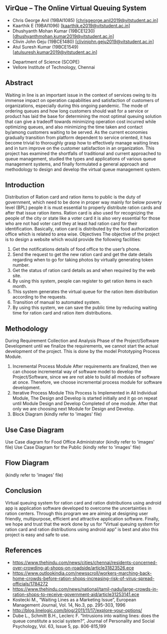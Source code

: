 
## VirQue – The Online Virtual Queuing System ##
* Chris George Anil (19BAI1085) [chrisgeorge.anil2019@vitstudent.ac.in]
* Kaarthik E (19BAI1096) [kaarthik.e2019@vitstudent.ac.in]
* Dhushyanth Mohan Kumar (19BCE1230) [dhushyanthmohan.kumar2019@vitstudent.ac.in]
* Clivin John Geju (19BCE1480) [clivinjohn.geju2019@vitstudent.ac.in]
* Atul Suresh Kumar (19BCE1549) [atulsuresh.kumar2019@vitstudent.ac.in]
- Department of Science (SCOPE)
- Vellore Institute of Technology, Chennai

## Abstract ##
Waiting in line is an important issue in the context of services owing to its immense impact on operation capabilities and satisfaction of customers of organizations, especially during this ongoing pandemic. The mode of ordering queues and how long customers should wait for a service or product has laid the base for determining the most optimal queuing solution that can give a tradeoff towards minimizing operation cost incurred while optimizing queues, and also minimizing the time taken and contact by/among customers waiting to be served. As the current economies gradually transition from platform dependent to service oriented, it has become trivial to thoroughly grasp how to effectively manage waiting lines and in turn improve on the customer satisfaction in an organization. This project has examined the shortfalls of traditional and current approached to queue management, studied the types and applications of various queue management systems, and finally formulated a general approach and methodology to design and develop the virtual queue management system.

## Introduction ##
Distribution of Ration card and ration items to public is the duty of government, which need to be done in proper way mainly for below poverty level (BPL) people it is must essential to properly distribute ration cards and after that issue ration items. Ration card is also used for recognizing the people of the city or state like a voter card it is also very essential for those who are not had voter card they at least had ration card for their identification. Basically, ration card is distributed by the food authorization office which is related to area wise.
Objectives
The objective of the project is to design a website which would provide the following facilities:
1.	Get the notifications details of food office to the user’s phone.
2.	Send the request to get the new ration card and get the date details regarding when to go for taking photos by virtually generating token number.
3.	Get the status of ration card details as and when required by the web site.
4.	By using this system, people can register to get ration items in each month.
5.	This system generates the virtual queue for the ration item distribution according to the requests.
6.	Transition of manual to automated system.
7.	By using this system, we can save the public time by reducing waiting time for ration card and ration item distributions.

## Methodology ##
During Requirement Collection and Analysis Phase of the Project/Software Development until we finalize the requirements, we cannot start the actual development of the project. This is done by the model Prototyping Process Module.
1.	Incremental Process Module
After requirements are finalized, then we can choose incremental way of software model to develop the Project/Software, since we are not able to build all modules of software at once. Therefore, we choose incremental process module for software development.
2.	Iterative Process Module
This Process Is Implemented in All Individual Module, The Design and Develop is started initially and it go on repeat until Module Design and Develop Completed of one module. After that only we are choosing next Module for Design and Develop.
3.	Block Diagram
(kindly refer to 'images' file)

## Use Case Diagram ##
Use Case diagram for Food Office Administrator
(kindly refer to 'images' file) 
Use Case Diagram for the Public
(kindly refer to 'images' file)

## Flow Diagram ##
(kindly refer to 'images' file)

## Conclusion ##
Virtual queuing system for ration card and ration distributions using android app is application software developed to overcome the uncertainties in ration centers. Through this program we are aiming at designing user friendly, multipurpose, efficient and attractive application software. Finally, we hope and trust that the work done by us for “Virtual queuing system for ration card and ration distributions using android app” is best and also this project is easy and safe to use.

## References ##
*	https://www.thehindu.com/news/cities/chennai/residents-concerned-over-crowding-at-shops-on-roadside/article31823526.ece
*	https://www.outlookindia.com/newsscroll/workers-marching-back-home-crowds-before-ration-shops-increasing-risk-of-virus-spread-officials/1784272
*	https://www.thehindu.com/news/national/tamil-nadu/large-crowds-in-ration-shops-to-receive-government-aid/article31253141.ece
*	Kostecki M., “Waiting Lines as a Marketing Issue”, European Management Journal, Vol. 14, No.3, pp. 295-303, 1996
*	http://blog.linelogic.com/blog/2011/11/17/explore-your-options/
*	Dube L., Schmitt B.H., Leclerc F. “Intrusions into waiting lines: does the queue constitute a social system?”, Journal of Personality and Social Psychology, Vol. 63, Issue 5, pp. 806-815,199
